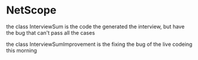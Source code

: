 # NetScope

the class InterviewSum is the code the generated the interview, but have the bug that can't pass all the cases

the class InterviewSumImprovement is the fixing the bug of the live codeing this morning
